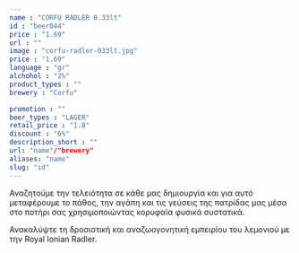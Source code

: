 ```yaml
---
name : "CORFU RADLER 0.33lt"
id : "beer044"
price : "1.69"
url : ""
image : "corfu-radler-033lt.jpg"
price : "1.69"
language : "gr"
alchohol : "2%"
product_types : ""
brewery : "Corfu"

promotion : ""
beer_types : "LAGER"
retail_price : "1.8"
discount : "6%"
description_short : ""
url: "name"/"brewery"
aliases: "name"
slug: "id"
---
```


Αναζητούμε την τελειότητα σε κάθε μας δημιουργία και για αυτό μεταφέρουμε το πάθος, την αγάπη και τις γεύσεις της πατρίδας μας μέσα στο ποτήρι σας χρησιμοποιώντας κορυφαία φυσικά συστατικά.

Ανακαλύψτε τη δροσιστική και αναζωογονητική εμπειρίου του λεμονιού με την Royal Ionian Radler.